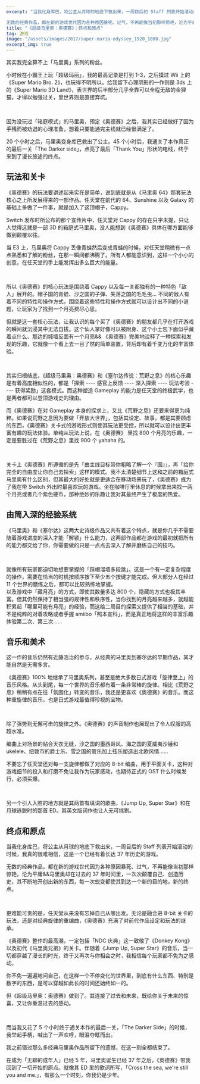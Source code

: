 ```yaml
---
excerpt: "当我化身库巴，将公主从月球的地底下救出来，一周目后的 Staff 列表开始滚动的时候，我真的很难相信，这是一个已经有着长达 37 年历史的游戏。

无数的经典作品，都在新的游戏世代因为各种原因暴死、过气，不再能像当初那样惊艳，沦为平庸……马里奥却在过去的 37 年时间里，一次次颠覆自己、创造历史，其不断地开创出新的东西，每一次蜕变都使其到达一个新的目的地，新的终点。"
title: "《超级马里奥：奥德赛》：终点和原点"
tag: 游戏
image: "/assets/images/2017/super-mario-odyssey_1920_1080.jpg"
excerpt_img: true
---
```


其实我完全算不上「马里奥」系列的粉丝。  

小时候在小霸王上玩「超级玛丽」，我的最高记录是打到 1-3，之后摸过 Wii 上的《Super Mario Bro. 2》，也玩得不明所以。给我留下心理阴影的一作则是 3ds 上的《Super Mario 3D Land》，表世界的后半部分几乎全靠可以全程无敌的金狸猫，才得以勉强过关，里世界则是直接弃坑。

<br>

因为没玩过「箱庭模式」的马里奥，预定《奥德赛》之后，我其实已经做好了因为手残而被劝退的心理准备，想着只要能通完主线就已经很满足了。  

20 个小时之后，马里奥变身库巴救出了公主。45 个小时后，我通关了本作真正的最后一关「The Darker side」，点亮了最后「Thank You」形状的电线，终于来到了漫长旅途的终点。

## 玩法和关卡
《奥德赛》的玩法要讲述起来实在是简单，说到底就是从《马里奥 64》那套玩法核心之上所发展得来的一部作品。任天堂在前代的 64、Sunshine 以及 Galaxy 的基础上多做了一件事，就是加入了这顶帽子，Cappy。  

Switch 发布时所公布的那个宣传片中，任天堂对 Cappy 的存在只字未提，只让人觉得这就是一部 3D 的箱庭式马里奥，没人能想到《奥德赛》具体在哪方面能够做到颠覆以往。  

当 E3 上，马里奥将 Cappy 丢像青蛙然后变成青蛙的时候，对任天堂稍微有一点点熟悉和了解的粉丝，在那一瞬间都沸腾了。所有人都能意识到，这样一个小小的创意，在任天堂的手上能发挥出多么巨大的能量。

<br>

所以《奥德赛》的核心玩法是围绕着 Cappy 以及每一关都独有的一种特色「敌人」展开的。帽子国的青蛙、沙之国的子弹、失落之国的毛毛虫… 不同的敌人有着不同的特性和操作方式，围绕着这些特性和操作方式就可以设计出不同的小谜题，让玩家为了找到一个月亮费尽心思。 

但就是这一套核心玩法，让我认识的每个买了《奥德赛》的朋友都几乎在打开游戏的瞬间就沉浸其中无法自拔。这个仙人掌好像可以被附身、这个小土包下面似乎藏着点什么、那边的城墙反面有一个月亮&& 《奥德赛》完美地诠释了一种探索和发现的乐趣，它就像一个看上去一目了然的简单装置，背后却有着千变万化的丰富体验。

<br>

其实归根结底，《超级马里奥：奥德赛》和《塞尔达传说：荒野之息》的核心乐趣是有着高度相似性的，都是「探索 ---- 感官上反馈 ---- 深入探索 ---- 玩法考验 ---- 获得奖励」这套模式。而这种塑造 Gameplay 的能力是任天堂的终极武学，也是两者都可以登顶游戏史的理由。  

而《奥德赛》在对 Gameplay 本身的探求上，又比《荒野之息》还要来得更为纯粹。如果说荒野之息因为要做「开放大世界」，包括其设定、故事，都是其要顾虑的东西，《奥德赛》关卡式的游戏形式则使其玩法更受控，所以就可以设计出更丰富有趣的玩法体验。单纯从玩法上说，在《奥德赛》 里找 800 个月亮的乐趣，一定是要胜过在《荒野之息》里找 900 个 yahaha 的。

<br>

关卡上《奥德赛》所遵循的是先「由主线目标带你粗略了解一个『国』」，再「给你完全的自由度让你自己去探索」这样的模式。我不太清楚细节上这和之前的箱庭式马里奥有什么区别，但其最大的好处就是更适合在移动场景玩了，《奥德赛》成为了我在带 Switch 外出时最喜欢玩的游戏。坐在咖啡厅里休息的时候拿出来找一两个月亮或者几个紫色硬币，那种绝妙的乐趣让我对其最终产生了极度的热爱。

## 由简入深的经验系统
《马里奥》和《塞尔达》这两大史诗级作品又共有着这个特点，就是你几乎不需要随着游戏进度的深入才能「解锁」什么能力，这两部作品都在游戏的最初就把所有的能力都交给了你，你需要做的只是一点点去深入了解并磨练自己的技巧。

<br>

就像所有玩家都迫切地想要掌握的「踩帽溜墙多段跳」。这是一个有一定复杂程度的操作，需要在恰当的时机按顺序按下至少五个按键才能完成。但大部分人在经过 11 个世界的磨练之后，都可以比较熟练地掌握。  
以及游戏中「藏月亮」的方式，即使其数量多达 800 个，隐藏的方式也极其丰富。但其仍然保持了相当强的规律性和秩序性，当你找到的月亮越来越多，就越能积累起「哪里可能有月亮」的经验，而这给二周目的探索又提供了相当的基础，并不是纯粹的对着攻略或者手握 amiibo「照本宣科」，而是真正地将这样的丰富乐趣体验第二次、第三次……

## 音乐和美术

这一作的音乐仍然有近藤浩治的参与，从经典的马里奥到塞尔达的早期作品，其才能自然是无需多言。  

《奥德赛》100% 地继承了马里奥系列，甚至是绝大多数日式游戏「旋律至上」的音乐风格。从头到尾，每一个世界的音乐都有着一条非常棒的旋律。相比《荒野之息》稍稍有点在往「氛围化」转变的音乐，我还是更喜欢《奥德赛》的音乐。而这种重旋律的音乐，也是日式游戏最值得珍视的宝物。

<br>

除了强势到无懈可击的旋律之外。《奥德赛》的声音制作也展现出了令人叹服的高超水准。  

编曲上对场景的贴合天衣无缝，沙之国的墨西哥风、海之国的夏威夷沙锤和 ukelele、纽敦市的爵士乐、雪之国的管乐加上弦乐塑造出北欧风情……

不要忘了任天堂还对每一支旋律都做了对应的 8-bit 编曲，用于平面关卡，这种对游戏细节的投入和打磨不免让我作为玩家感动，也期待正式的 OST 什么时候发行，必须买爆。

<br>

另一个引人入胜的地方就是其两首有填词的歌曲，《Jump Up, Super Star》和在月球逃脱时的那首 ED。其英文版词作也让人无可挑剔。

## 终点和原点
当我化身库巴，将公主从月球的地底下救出来，一周目后的 Staff 列表开始滚动的时候，我真的很难相信，这是一个已经有着长达 37 年历史的游戏。  

无数的经典作品，都在新的游戏世代因为各种原因暴死、过气，不再能像当初那样惊艳，沦为平庸&&马里奥却在过去的 37 年时间里，一次次颠覆自己、创造历史，其不断地开创出新的东西，每一次蜕变都使其到达一个新的目的地，新的终点。

<br>

更难能可贵的是，任天堂从来没有忘掉自己从哪出发。无论是融合进 8-bit 关卡的玩法，还是对经典旋律的重编曲，《奥德赛》充满了对前代作品设定和玩法的继承。  

《奥德赛》整作的最高潮，一定包括「NDC 庆典」这一致敬了《Donkey Kong》以及初代《马里奥兄弟》的关卡。伴随着《Jump Up, Super Star》的音乐，当一切都穿越了漫长的时光，终于又再次与你相会之时，我相信每个玩家都不免为之感动。  

你不免一遍遍地问自己，在这样一个不停变化的世界里，到底有什么东西、特别是数字的东西，是可以穿越如此长的时间还始终如一的。  

但《超级马里奥：奥德赛》做到了。其连接了过去和未来，既给你关于未来的惊喜，又让你重温过去的感动。

<br>

而当我又花了 5 个小时终于通关本作的最后一关，「The Darker Side」的时候，我举起手柄，喊出了一声欢呼，眼泪夺眶而出。  

我之前错过那么多经典马里奥作品所留下的遗憾，在这一刻全都结束了。  

在成为「无聊的成年人」已经 5 年，马里奥诞生已经 37 年之后，《奥德赛》带我回到了一切开始的原点。就像其 ED 里的歌词所写，「Cross the sea, we're still you and me.」，有那么一个时刻，你我仍是少年。
